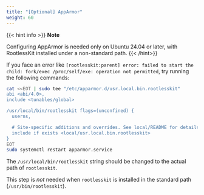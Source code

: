 ```yaml
---
title: "[Optional] AppArmor"
weight: 60
---
```


{{< hint info >}}
**Note**

Configuring AppArmor is needed only on Ubuntu 24.04 or later,
with RootlessKit installed under a non-standard path.
{{< /hint>}}

If you face an error like `[rootlesskit:parent] error: failed to start the child: fork/exec /proc/self/exe: operation not permitted`,
try running the following commands:
```bash
cat <<EOT | sudo tee "/etc/apparmor.d/usr.local.bin.rootlesskit"
abi <abi/4.0>,
include <tunables/global>

/usr/local/bin/rootlesskit flags=(unconfined) {
  userns,

  # Site-specific additions and overrides. See local/README for details.
  include if exists <local/usr.local.bin.rootlesskit>
}
EOT
sudo systemctl restart apparmor.service
```

The `/usr/local/bin/rootlesskit` string should be changed to the actual path of `rootlesskit`.

This step is *not* needed when `rootlesskit` is installed in the standard path (`/usr/bin/rootlesskit`).
